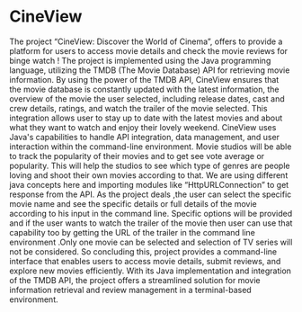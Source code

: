 # CineView
The project “CineView: Discover the World of Cinema”, offers to provide a platform for users to access movie details and check the movie reviews for binge watch ! The project is implemented using the Java programming language, utilizing the TMDB (The Movie Database) API for retrieving movie information. By using the power of the TMDB API, CineView ensures that the movie database is constantly updated with the latest information, the overview of the movie the user selected, including release dates, cast and crew details, ratings, and watch the trailer of the movie selected. This integration allows user to stay up to date with the latest movies and about what they want to watch and enjoy their lovely weekend.
CineView uses Java's capabilities to handle API integration, data management, and user interaction within the command-line environment. Movie studios will be able to track the popularity of their movies and to get see vote average or popularity. This will help the studios to see which type of genres are people loving and shoot their own movies according to that. We are using different java concepts here  and importing modules like “HttpURLConnection” to get response from the API. As the project deals ,the user can select the specific movie name and see the specific details or full details of the movie according to his input in the command line. Specific options will be provided and if the user wants to watch the trailer of the movie then user can use that capability too by getting the URL of the trailer in the command line environment .Only one movie can be selected and selection of TV series will not be considered.
So  concluding this, project provides a command-line interface that enables users to access movie details, submit reviews, and explore new movies efficiently. With its Java implementation and integration of the TMDB API, the project offers a streamlined solution for movie information retrieval and review management in a terminal-based environment.
